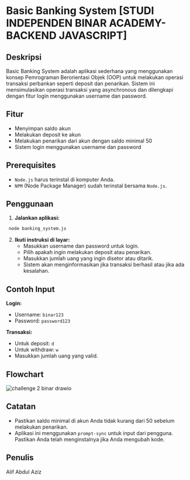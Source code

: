 # Basic Banking System [STUDI INDEPENDEN BINAR ACADEMY-BACKEND JAVASCRIPT] 

## Deskripsi
Basic Banking System adalah aplikasi sederhana yang menggunakan konsep Pemrograman Berorientasi Objek (OOP) untuk melakukan operasi transaksi perbankan seperti deposit dan penarikan. Sistem ini mensimulasikan operasi transaksi yang asynchronous dan dilengkapi dengan fitur login menggunakan username dan password.

## Fitur
- Menyimpan saldo akun
- Melakukan deposit ke akun
- Melakukan penarikan dari akun dengan saldo minimal 50
- Sistem login menggunakan username dan password

## Prerequisites
- `Node.js` harus terinstal di komputer Anda.
- `NPM` (Node Package Manager) sudah terinstal bersama `Node.js`.

## Penggunaan
1. **Jalankan aplikasi:**
  ```bash
   node banking_system.js
  ```
2. **Ikuti instruksi di layar:**
   - Masukkan username dan password untuk login.
   - Pilih apakah ingin melakukan deposit atau penarikan.
   - Masukkan jumlah uang yang ingin disetor atau ditarik.
   - Sistem akan menginformasikan jika transaksi berhasil atau jika ada kesalahan.

## Contoh Input
**Login:**
  - Username: `binar123`
  - Password: `password123`

**Transaksi:**
  - Untuk deposit: `d`
  - Untuk withdraw: `w`
  - Masukkan jumlah uang yang valid.

## Flowchart
![challenge 2 binar drawio](https://github.com/user-attachments/assets/103280ac-c3d4-4ee2-8529-a7a33a011098)

## Catatan
  - Pastikan saldo minimal di akun Anda tidak kurang dari 50 sebelum melakukan penarikan.
  - Aplikasi ini menggunakan `prompt-sync` untuk input dari pengguna. Pastikan Anda telah menginstalnya jika Anda mengubah kode.

## Penulis
Alif Abdul Aziz
